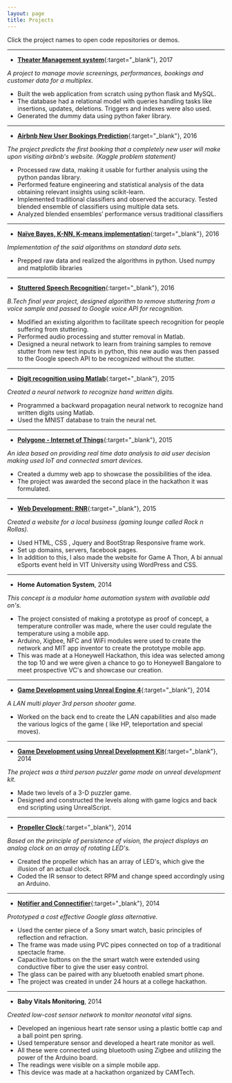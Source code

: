 ```yaml
---
layout: page
title: Projects
---
```


Click the project names to open code repositories or demos.

---
* [**Theater Management system**](https://github.com/khannasarthak/DMProject){:target="_blank"}, 2017

*A project to manage movie screenings, performances, bookings and customer data for a multiplex.*

   * Built the web application from scratch using python flask and MySQL. 
   * The database had a relational model with queries handling tasks like insertions, updates, deletions. Triggers and indexes were also used.
   * Generated the dummy data using python faker library.
   
---
* [**Airbnb New User Bookings Prediction**](https://github.com/khannasarthak/Airbnb-sml){:target="_blank"}, 2016

*The project predicts the first booking that a completely new user will make upon visiting airbnb's website. (Kaggle problem statement)*

   * Processed raw data, making it usable for further analysis using the python pandas library.
   * Performed feature engineering and statistical analysis of the data obtaining relevant insights using scikit-learn.
   * Implemented traditional classifiers and observed the accuracy. Tested blended ensemble of classifiers using multiple data sets.
   * Analyzed blended ensembles’ performance versus traditional classifiers

---
* [**Naïve Bayes, K-NN, K-means implementation**](https://github.com/khannasarthak/ML){:target="_blank"}, 2016

*Implementation of the said algorithms on standard data sets.*

   * Prepped raw data and realized the algorithms in python. Used numpy and matplotlib libraries

---
* [**Stuttered Speech Recognition**](https://github.com/khannasarthak/Stuttered-Speech-recognition){:target="_blank"}, 2016

*B.Tech final year project, designed algorithm to remove stuttering from a voice sample and passed to Google voice API for recognition.*

   * Modified an existing algorithm to facilitate speech recognition for people suffering from stuttering.
   * Performed audio processing and stutter removal in Matlab.
   * Designed a neural network to learn from training samples to remove stutter from new test inputs in python, this new audio was then passed to the Google speech API to be recognized without the stutter.

---
* [**Digit recognition using Matlab**](https://github.com/khannasarthak/Digit-Recognition-using-Neural-Networks){:target="_blank"}, 2015

*Created a neural network to recognize hand written digits.*

   * Programmed a backward propagation neural network to recognize hand written digits using Matlab.
   * Used the MNIST database to train the neural net.

---
* [**Polygone - Internet of Things**](https://github.com/khannasarthak/RNRwebsite){:target="_blank"}, 2015

*An idea based on providing real time data analysis to aid user decision making used IoT and connected smart devices.*

   * Created a dummy web app to showcase the possibilities of the idea.
   * The project was awarded the second place in the hackathon it was formulated.

 ---
* [**Web Development: RNR**](https://github.com/khannasarthak/RNRwebsite){:target="_blank"}, 2015

*Created a website for a local business (gaming lounge called Rock n Rollas).*

   * Used HTML, CSS , Jquery and BootStrap Responsive frame work.
   * Set up domains, servers, facebook pages.
   * In addition to this, I also made the website for Game A Thon, A bi annual eSports event held in VIT University using WordPress and CSS. 

---
* **Home Automation System**, 2014

*This concept is a modular home automation system with available add on's.*

   * The project consisted of making a prototype as proof of concept, a temperature controller was made, where the user could regulate the temperature using a mobile app. 
   * Arduino, Xigbee, NFC and WiFi modules were used to create the network and MIT app inventor to create the prototype mobile app.
   * This was made at a Honeywell Hackathon, this idea was selected among the top 10 and we were given a chance to go to Honeywell Bangalore  to meet prospective VC's and showcase our creation.

---
* [**Game Development using Unreal Engine 4**](https://www.youtube.com/watch?v=yN54R70IJyU){:target="_blank"}, 2014

*A LAN multi player 3rd person shooter game.* 

   * Worked on the back end to create the LAN capabilities and also made the various logics of the game ( like HP, teleportation and special moves).

---
* [**Game Development using Unreal Development Kit**](https://www.youtube.com/watch?v=fN8PgJOeTRU){:target="_blank"}, 2014

*The project was a third person puzzler game made on unreal development kit.*

   * Made two levels of a 3-D puzzler game.
   * Designed and constructed the levels along with game logics and back end scripting using UnrealScript.

---
* [**Propeller Clock**](https://www.youtube.com/watch?v=rvjXhWs6Akk){:target="_blank"}, 2014

*Based on the principle of persistence of vision, the project displays an analog clock on an array of rotating LED's.*
 
   * Created the propeller which has an array of LED's, which give the illusion of an actual clock.
   * Coded the IR sensor to detect RPM and change speed accordingly using an Arduino.

---
* [**Notifier and Connectifier**](https://github.com/khannasarthak/Notifier-N-Connectifier){:target="_blank"}, 2014

*Prototyped a cost effective Google glass alternative.*

   * Used the center piece of a Sony smart watch, basic principles of reflection and refraction. 
   * The frame was made using PVC pipes connected on top of a traditional spectacle frame.
   * Capacitive buttons on the the smart watch were extended using conductive fiber to give the user easy control.
   * The glass can be paired with any bluetooth enabled smart phone.
   * The project was created in under 24 hours at a college hackathon.

---
* **Baby Vitals Monitoring**, 2014

*Created low-cost sensor network to monitor neonatal vital signs.*

   * Developed an ingenious heart rate sensor using a plastic bottle cap and a ball point pen spring.
   * Used temperature sensor and developed a heart rate monitor as well. 
   * All these were connected using bluetooth using Zigbee and utilizing the power of the Arduino board. 
   * The readings were visible on a simple mobile app. 
   * This device was made at a hackathon organized by CAMTech.


